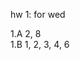 hw 1: for wed

1.A 2, 8  
1.B 1, 2, 3, 4, 6  

<!-- hw 2: for friday   -->
<!--  -->
<!-- 1.C: 1 a,b; 2,3,4,7, 19 -->
<!-- 2.A:  1,2,3,5,8   -->
<!--  -->
<!-- hw 3: for friday -->
<!--  -->
<!-- 2A: 11, 15   -->
<!-- 2B: 1, 2, 3, 6, 8   -->
<!-- 2C: 1,2, 4, 8, 9   -->
<!--  -->
<!--  -->
<!-- hw 4: for friday -->
<!--  -->
<!-- 3A: 1, 2, 3, 4, 7, 8   -->
<!-- 3B: 1, 2, 4, 5, 6, 9 -->
<!--  -->
<!-- hw 5: fri -->
<!--  -->
<!-- 3C: 1, 2, 3, 10, 12   -->
<!-- Give the correct statement of 3.64 and its proof. If your version of the book has an error. -->
<!-- 3D: 1, 2, 3, 7, 14, 16, 18   -->
<!--  -->
<!-- hw 6: fri -->
<!--  -->
<!-- 3E: 1, 3, 6, 13 -->
<!-- 3F: 1, 3, 5, 9 -->
<!--  -->

